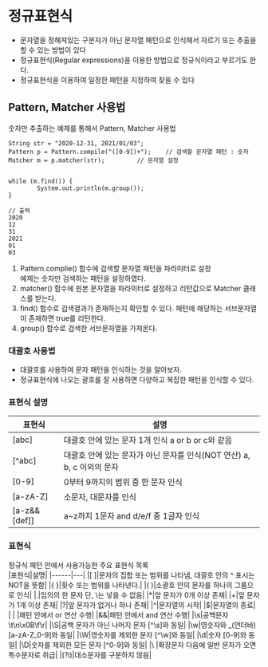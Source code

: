 # 정규표현식
* 문자열을 정해져있는 구분자가 아닌 문자열 패턴으로 인식해서 자르기 또는 추출을 할 수 있는 방법이 있다  
* 정규표현식(Regular expressions)을 이용한 방법으로 정규식이라고 부르기도 한다.  
* 정규표현식을 이용하여 일정한 패턴을 지정하여 찾을 수 있다  

## Pattern, Matcher 사용법
숫자만 추출하는 예제를 통해서 Pattern, Matcher 사용법

	String str = "2020-12-31, 2021/01/03";
	Pattern p = Pattern.compile("([0-9])+");	// 검색할 문자열 패턴 : 숫자
	Matcher m = p.matcher(str);			// 문자열 설정
	
    
    while (m.find()) {
    		System.out.println(m.group());
    }

    // 출력
    2020
    12
    31
    2021
    01
    03

1. Pattern.complie() 함수에 검색할 문자열 패턴을 파라미터로 설정  
예제는 숫자만 검색하는 패턴을 설정하였다.  
2. matcher() 함수에 원본 문자열을 파라미터로 설정하고 리턴값으로 Matcher 클래스를 받는다.  
3. find() 함수로 검색결과가 존재하는지 확인할 수 있다. 패턴에 해당하는 서브문자열이 존재하면 true를 리턴한다.  
4. group() 함수로 검색한 서브문자열을 가져온다.  
 

### 대괄호 사용법
* 대괄호를 사용하여 문자 패턴을 인식하는 것을 알아보자.
* 정규표현식에 나오는 괄호를 잘 사용하면 다양하고 복잡한 패턴을 인식할 수 있다.

### 표현식	설명
|표현식|설명|
|------|---|
|[abc]|대괄호 안에 있는 문자 1개 인식 a or b or c와 같음|
|[^abc]|대괄호 안에 있는 문자가 아닌 문자를 인식(NOT 연산) a, b, c 이외의 문자|
|[0-9]|0부터 9까지의 범위 중 한 문자 인식|
|[a-zA-Z]|소문자, 대문자를 인식|
|[a-z&&[def]]|a~z까지 1문자 and d/e/f 중 1글자 인식|

### 표현식
정규식 패턴 안에서 사용가능한 주요 표현식 목록  
|표현식|설명|
|------|---|
|[ ]|문자의 집합 또는 범위를 나타냄, 대괄호 안의 ^ 표시는 NOT을 뜻함|
|{ }|횟수 또는 범위를 나타낸다.|
|( )|소괄호 안의 문자를 하나의 그룹으로 인식|
|.|임의의 한 문자 단, \는 넣을 수 없음|
|*|앞 문자가 0개 이상 존재| 
|+|앞 문자가 1개 이상 존재|
|?|앞 문자가 없거나 하나 존재|
|^|문자열의 시작| 
|$|문자열의 종료|
| \| |패턴 안에서 or 연산 수행|
|&&|패턴 안에서 and 연산 수행|
|\s|공백문자 \t\n\x0B\f\r|
|\S|공백 문자가 아닌 나머지 문자 [^\s]와 동일|
|\w|영숫자와 _(언더바) [a-zA-Z_0-9]와 동일|
|\W|영숫자를 제외한 문자 [^\w]와 동일|
|\d|숫자 [0-9]와 동일|
|\D|숫자를 제외한 모든 문자 [^0-9]와 동일|
|\\ |확장문자 다음에 일반 문자가 오면 특수문자로 취급|
|(?i)|대소문자를 구분하지 않음|  
 
